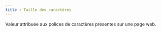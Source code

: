 ```yaml
---
title : Taille des caractères
---
```

Valeur attribuée aux polices de caractères présentes sur une page web.